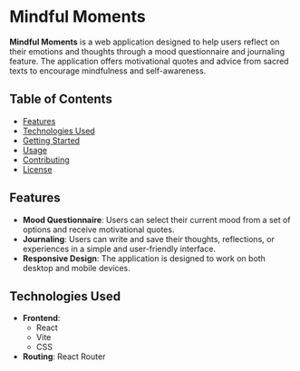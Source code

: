 # Mindful Moments

**Mindful Moments** is a web application designed to help users reflect on their emotions and thoughts through a mood questionnaire and journaling feature. The application offers motivational quotes and advice from sacred texts to encourage mindfulness and self-awareness.

## Table of Contents

- [Features](#features)
- [Technologies Used](#technologies-used)
- [Getting Started](#getting-started)
- [Usage](#usage)
- [Contributing](#contributing)
- [License](#license)

## Features

- **Mood Questionnaire**: Users can select their current mood from a set of options and receive motivational quotes.
- **Journaling**: Users can write and save their thoughts, reflections, or experiences in a simple and user-friendly interface.
- **Responsive Design**: The application is designed to work on both desktop and mobile devices.

## Technologies Used

- **Frontend**: 
  - React
  - Vite
  - CSS
- **Routing**: React Router
